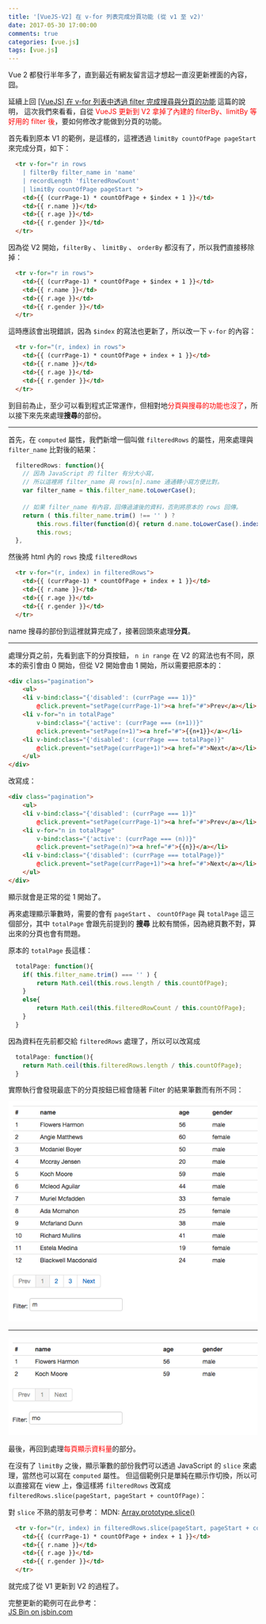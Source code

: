 ```yaml
---
title: '[VueJS-V2] 在 v-for 列表完成分頁功能 (從 v1 至 v2)'
date: 2017-05-30 17:00:00
comments: true
categories: [vue.js]
tags: [vue.js]
---
```


Vue 2 都發行半年多了，直到最近有網友留言這才想起一直沒更新裡面的內容，囧。

延續上回 [[VueJS] 在 v-for 列表中透過 filter 完成搜尋與分頁的功能](https://kuro.tw/posts/2016/05/30/vuejs-in-v-for-through-the-filter-in-the-list-complete-search-and-page-functions/) 這篇的說明，
這次我們來看看，自從 <span style="color: red">VueJS 更新到 V2 拿掉了內建的 filterBy、limitBy 等好用的 filter 後</span>，要如何修改才能做到分頁的功能。

首先看到原本 V1 的範例，是這樣的，這裡透過 `limitBy countOfPage pageStart` 來完成分頁，如下：

``` html
  <tr v-for="r in rows 
    | filterBy filter_name in 'name' 
    | recordLength 'filteredRowCount' 
    | limitBy countOfPage pageStart ">
    <td>{{ (currPage-1) * countOfPage + $index + 1 }}</td>
    <td>{{ r.name }}</td>
    <td>{{ r.age }}</td>
    <td>{{ r.gender }}</td>
  </tr>
```

因為從 V2 開始，`filterBy` 、 `limitBy` 、 `orderBy` 都沒有了，所以我們直接移除掉：

``` html
  <tr v-for="r in rows">
    <td>{{ (currPage-1) * countOfPage + $index + 1 }}</td>
    <td>{{ r.name }}</td>
    <td>{{ r.age }}</td>
    <td>{{ r.gender }}</td>
  </tr>
```

這時應該會出現錯誤，因為 `$index` 的寫法也更新了，所以改一下 `v-for` 的內容：

``` html
  <tr v-for="(r, index) in rows">
    <td>{{ (currPage-1) * countOfPage + index + 1 }}</td>
    <td>{{ r.name }}</td>
    <td>{{ r.age }}</td>
    <td>{{ r.gender }}</td>
  </tr>
```

到目前為止，至少可以看到程式正常運作，但相對地<span style="color: red">分頁與搜尋的功能也沒了</span>，所以接下來先來處理**搜尋**的部份。

<hr>

首先，在 `computed` 屬性，我們新增一個叫做 `filteredRows` 的屬性，用來處理與 `filter_name` 比對後的結果：

``` javascript
  filteredRows: function(){
    // 因為 JavaScript 的 filter 有分大小寫，
    // 所以這裡將 filter_name 與 rows[n].name 通通轉小寫方便比對。
    var filter_name = this.filter_name.toLowerCase();
    
    // 如果 filter_name 有內容，回傳過濾後的資料，否則將原本的 rows 回傳。
    return ( this.filter_name.trim() !== '' ) ? 
        this.rows.filter(function(d){ return d.name.toLowerCase().indexOf(filter_name) > -1; }) : 
        this.rows;
  },
```

然後將 html 內的 `rows` 換成 `filteredRows`

``` html
  <tr v-for="(r, index) in filteredRows">
    <td>{{ (currPage-1) * countOfPage + index + 1 }}</td>
    <td>{{ r.name }}</td>
    <td>{{ r.age }}</td>
    <td>{{ r.gender }}</td>
  </tr>
```

name 搜尋的部份到這裡就算完成了，接著回頭來處理**分頁**。

<hr>

處理分頁之前，先看到底下的分頁按鈕， `n in range` 在 V2 的寫法也有不同，原本的索引會由 0 開始，但從 V2 開始會由 1 開始，所以需要把原本的：


``` html
<div class="pagination">
    <ul>
    <li v-bind:class="{'disabled': (currPage === 1)}" 
        @click.prevent="setPage(currPage-1)"><a href="#">Prev</a></li>
    <li v-for="n in totalPage"
        v-bind:class="{'active': (currPage === (n+1))}" 
        @click.prevent="setPage(n+1)"><a href="#">{{n+1}}</a></li>
    <li v-bind:class="{'disabled': (currPage === totalPage)}" 
        @click.prevent="setPage(currPage+1)"><a href="#">Next</a></li>
    </ul>
</div>
```


改寫成：

``` html
<div class="pagination">
    <ul>
    <li v-bind:class="{'disabled': (currPage === 1)}" 
        @click.prevent="setPage(currPage-1)"><a href="#">Prev</a></li>
    <li v-for="n in totalPage"
        v-bind:class="{'active': (currPage === (n))}" 
        @click.prevent="setPage(n)"><a href="#">{{n}}</a></li>
    <li v-bind:class="{'disabled': (currPage === totalPage)}" 
        @click.prevent="setPage(currPage+1)"><a href="#">Next</a></li>
    </ul>
</div>
```

顯示就會是正常的從 1 開始了。


再來處理顯示筆數時，需要的會有 `pageStart` 、 `countOfPage` 與 `totalPage` 這三個部分，其中 `totalPage` 會跟先前提到的 **搜尋** 比較有關係，因為總頁數不對，算出來的分頁也會有問題。

原本的 `totalPage` 長這樣：

``` javascript
  totalPage: function(){
    if( this.filter_name.trim() === '' ) {
        return Math.ceil(this.rows.length / this.countOfPage);
    }
    else{
        return Math.ceil(this.filteredRowCount / this.countOfPage);
    }
  }
```

因為資料在先前都交給 `filteredRows` 處理了，所以可以改寫成
``` javascript
  totalPage: function(){
    return Math.ceil(this.filteredRows.length / this.countOfPage);
  }
```

實際執行會發現最底下的分頁按鈕已經會隨著 Filter 的結果筆數而有所不同：

<img src="/static/img/v2-filter-1.png">
<hr>
<img src="/static/img/v2-filter-2.png">

最後，再回到處理<span style="color: red">每頁顯示資料量</span>的部分。

在沒有了 `limitBy` 之後，顯示筆數的部份我們可以透過 JavaScript 的 `slice` 來處理，當然也可以寫在 `computed` 屬性。
但這個範例只是單純在顯示作切換，所以可以直接寫在 view 上，像這樣將 `filteredRows` 改寫成 `filteredRows.slice(pageStart, pageStart + countOfPage)`：

對 `slice` 不熟的朋友可參考： MDN: [Array.prototype.slice()](https://developer.mozilla.org/zh-TW/docs/Web/JavaScript/Reference/Global_Objects/Array/slice)

``` html
  <tr v-for="(r, index) in filteredRows.slice(pageStart, pageStart + countOfPage)">
    <td>{{ (currPage-1) * countOfPage + index + 1 }}</td>
    <td>{{ r.name }}</td>
    <td>{{ r.age }}</td>
    <td>{{ r.gender }}</td>
  </tr>
```

就完成了從 V1 更新到 V2 的過程了。

完整更新的範例可在此參考：<br>
<a class="jsbin-embed" href="http://jsbin.com/kusafiqaka/embed?html,js,output">JS Bin on jsbin.com</a>
